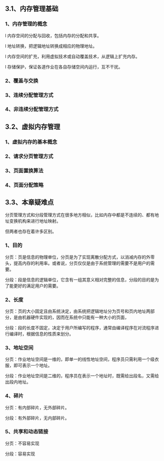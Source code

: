 ## 3.1、内存管理基础

### 1、内存管理的概念

l 内存空间的分配与回收，包括内存的分配和共享。

l 地址转换，把逻辑地址转换成相应的物理地址。

l 内存空间的扩充，利用虚拟技术或自动覆盖技术，从逻辑上扩充内存。

l 存储保护，保证各道作业在各自存储空间内运行，互不干扰。

### 2、覆盖与交换

### 3、连续分配管理方式

### 4、非连续分配管理方式

## 3.2、虚拟内存管理

### 1、虚拟内存的基本概念

### 2、请求分页管理方式

### 3、页面置换算法

### 4、页面分配策略

## 3.3、本章疑难点

分页管理方式和分段管理方式在很多地方相似，比如内存中都是不连续的、都有地址变换机构来进行地址映射。

但两者也存在着许多区别。

### 1、目的

分页：页是信息的物理单位，分页是为了实现离散分配方式，以消减内存的外零头，提高内存的利用率。或者说，分页仅仅是由于系统管理的需要不是用户的需要。

分段：段是信息的逻辑单位，它含有一组其意义相对完整的信息，分段的目的是为了能更好的满足用户的需要。

### 2、长度

分页：页的大小固定且由系统决定，由系统把逻辑地址分为页号和页内地址两部分，是由机器硬件实现的，因而在系统中只能有一种大小的页面，

分段：段的长度不固定，决定于用户所编写的程序，通常由编译程序在对流程序进行编译时，根据信息的性质来划分。

### 3、地址空间

分页：作业地址空间是一维的，即单一的线性地址空间，程序员只需利用一个级衣服，即可表示一个地址。

分段：作业地址空间是二维的，程序员在表示一个地址时，既需给出段名，又需给出段内地址。

### 4、碎片

分页：有内部碎片，无外部碎片。

分段：有外部碎片，无内部碎片。

### 5、共享和动态链接

分页：不容易实现

分段：容易实现